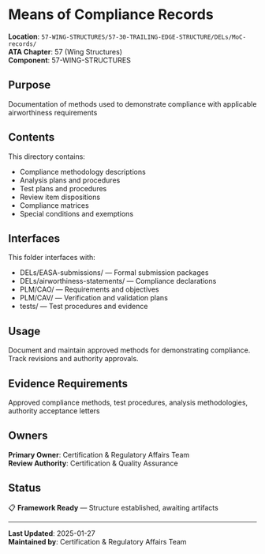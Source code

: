 # Means of Compliance Records

**Location**: `57-WING-STRUCTURES/57-30-TRAILING-EDGE-STRUCTURE/DELs/MoC-records/`  
**ATA Chapter**: 57 (Wing Structures)  
**Component**: 57-WING-STRUCTURES

## Purpose

Documentation of methods used to demonstrate compliance with applicable airworthiness requirements

## Contents

This directory contains:

- Compliance methodology descriptions
- Analysis plans and procedures
- Test plans and procedures
- Review item dispositions
- Compliance matrices
- Special conditions and exemptions

## Interfaces

This folder interfaces with:

- DELs/EASA-submissions/ — Formal submission packages
- DELs/airworthiness-statements/ — Compliance declarations
- PLM/CAO/ — Requirements and objectives
- PLM/CAV/ — Verification and validation plans
- tests/ — Test procedures and evidence

## Usage

Document and maintain approved methods for demonstrating compliance. Track revisions and authority approvals.

## Evidence Requirements

Approved compliance methods, test procedures, analysis methodologies, authority acceptance letters

## Owners

**Primary Owner**: Certification & Regulatory Affairs Team  
**Review Authority**: Certification & Quality Assurance

## Status

📋 **Framework Ready** — Structure established, awaiting artifacts

---

**Last Updated**: 2025-01-27  
**Maintained by**: Certification & Regulatory Affairs Team
